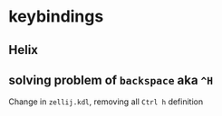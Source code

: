 # keybindings

## Helix


## solving problem of `backspace` aka `^H`

Change in `zellij.kdl`, removing all `Ctrl h` definition

